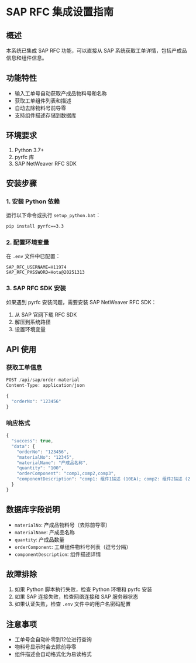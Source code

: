 # SAP RFC 集成设置指南

## 概述
本系统已集成 SAP RFC 功能，可以直接从 SAP 系统获取工单详情，包括产成品信息和组件信息。

## 功能特性
- 输入工单号自动获取产成品物料号和名称
- 获取工单组件列表和描述
- 自动去除物料号前导零
- 支持组件描述存储到数据库

## 环境要求
1. Python 3.7+
2. pyrfc 库
3. SAP NetWeaver RFC SDK

## 安装步骤

### 1. 安装 Python 依赖
运行以下命令或执行 `setup_python.bat`：
```bash
pip install pyrfc==3.3
```

### 2. 配置环境变量
在 `.env` 文件中已配置：
```
SAP_RFC_USERNAME=H11974
SAP_RFC_PASSWORD=Hota@20251313
```

### 3. SAP RFC SDK 安装
如果遇到 pyrfc 安装问题，需要安装 SAP NetWeaver RFC SDK：
1. 从 SAP 官网下载 RFC SDK
2. 解压到系统路径
3. 设置环境变量

## API 使用

### 获取工单信息
```javascript
POST /api/sap/order-material
Content-Type: application/json

{
  "orderNo": "123456"
}
```

### 响应格式
```javascript
{
  "success": true,
  "data": {
    "orderNo": "123456",
    "materialNo": "12345",
    "materialName": "产成品名称",
    "quantity": "100",
    "orderComponent": "comp1,comp2,comp3",
    "componentDescription": "comp1: 组件1描述 (10EA); comp2: 组件2描述 (20KG)"
  }
}
```

## 数据库字段说明
- `materialNo`: 产成品物料号（去除前导零）
- `materialName`: 产成品名称
- `quantity`: 产成品数量
- `orderComponent`: 工单组件物料号列表（逗号分隔）
- `componentDescription`: 组件描述详情

## 故障排除
1. 如果 Python 脚本执行失败，检查 Python 环境和 pyrfc 安装
2. 如果 SAP 连接失败，检查网络连接和 SAP 服务器状态
3. 如果认证失败，检查 `.env` 文件中的用户名密码配置

## 注意事项
- 工单号会自动补零到12位进行查询
- 物料号显示时会去除前导零
- 组件描述会自动格式化为易读格式